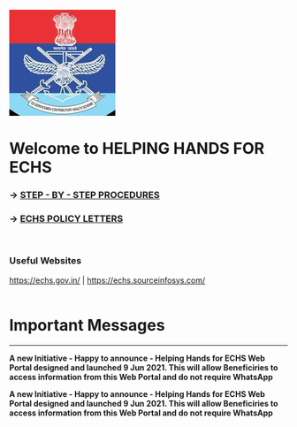 ![alt text](https://github.com/echscoregroup/images/blob/main/Screenshot%202021-05-31%20092723.jpg?raw=true) 
# Welcome to HELPING HANDS FOR ECHS
  <h3>-> <a href="procedures.html">STEP - BY - STEP PROCEDURES </a></h3>
  <h3>-> <a href="policys.html">ECHS POLICY LETTERS</a></h3>
  <br>
  <h3>Useful Websites</h3><a href="https://echs.gov.in/">https://echs.gov.in/</a>
  |   <a href="https://echs.sourceinfosys.com/">https://echs.sourceinfosys.com/</a><br><br>
  
# Important Messages

<hr>

<B>A new Initiative - Happy to announce - Helping Hands for ECHS Web Portal designed and launched 9 Jun 2021. This will allow Beneficiries to access information from this Web Portal and do not require WhatsApp</B>


<B>A new Initiative - Happy to announce - Helping Hands for ECHS Web Portal designed and launched 9 Jun 2021. This will allow Beneficiries to access information from this Web Portal and do not require WhatsApp</B>

